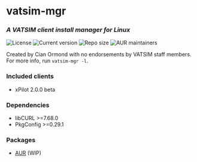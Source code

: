 # vatsim-mgr
### *A VATSIM client install manager for Linux*
![License](https://img.shields.io/github/license/wiggleforlife/vatsim-mgr?style=for-the-badge)
![Current version](https://img.shields.io/github/v/release/wiggleforlife/vatsim-mgr?style=for-the-badge)
![Repo size](https://img.shields.io/github/repo-size/wiggleforlife/vatsim-mgr?style=for-the-badge)
![AUR maintainers](https://img.shields.io/aur/maintainer/vatsim-manager?style=for-the-badge)

Created by Cian Ormond with no endorsements by VATSIM staff members. For more info, run `vatsim-mgr -l`.

### Included clients
* xPilot 2.0.0 beta

### Dependencies
* libCURL >=7.68.0
* PkgConfig >=0.29.1

### Packages
* [AUR](https://aur.archlinux.com/vatsim-manager) (WIP)